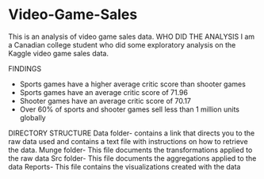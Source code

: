 # Video-Game-Sales
This is an analysis of video game sales data. 
WHO DID THE ANALYSIS
I am a Canadian college student who did some exploratory analysis on the Kaggle video game sales data. 

FINDINGS
* Sports games have a higher average critic score than shooter games
* Sports games have an average critic score of 71.96
* Shooter games have an average critic score of 70.17
* Over 60% of sports and shooter games sell less than 1 million units globally

DIRECTORY STRUCTURE
Data folder- contains a link that directs you to the raw data used and contains a text file with instructions on how to retrieve the data. 
Munge folder- This file documents the transformations applied to the raw data
Src folder- This file documents the aggregations applied to the data
Reports- This file contains the visualizations created with the data
